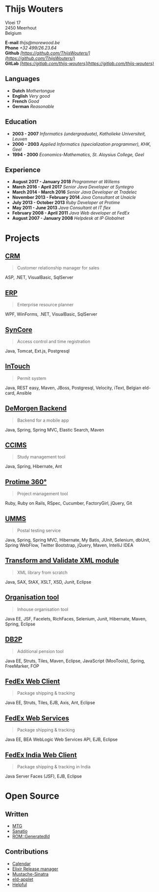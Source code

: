 # Thijs Wouters

Vloei 17  
2450 Meerhout  
Belgium

__E-mail__ _thijs@morewood.be_  
__Phone__ _+32 499/26.23.64_  
__Github__ _[https://github.com/ThijsWouters/](https://github.com/ThijsWouters/)_  
__GitLab__ _[https://gitlab.com/thijs-wouters](https://gitlab.com/thijs-wouters)_

## Languages

- __Dutch__ _Mothertongue_
- __English__ _Very good_
- __French__ _Good_
- __German__ _Reasonable_

## Education

- __2003 - 2007__ _Informatics (undergraduate), Katholieke Universiteit, Leuven_
- __2000 - 2003__ _Applied Informatics (specialization programmer), KHK, Geel_
- __1994 - 2000__ _Economics-Mathematics, St. Aloysius College, Geel_

## Experience

- __August 2017 - January 2018__ _Programmer at Willems_
- __March 2016 - April 2017__ _Senior Java Developer at Syntegro_
- __March 2014 - March 2016__ _Senior Java Developer at Tradelec_
- __November 2013 - February 2014__ _Java Consultant at Unaicle_
- __July 2013 - October 2013__ _Ruby Developer at Protime_
- __May 2011 - June 2013__ _Java Consultant at IT flex_
- __February 2008 - April 2011__ _Java Web developer at FedEx_
- __August 2007 - January 2008__ _Helpdesk at IP Globalnet_

# Projects

## [CRM](https://github.com/ThijsWouters/resume/tree/master/projects/crm.md)

> Customer relationship manager for sales

ASP, .NET, VisualBasic, SqlServer

## [ERP](https://github.com/ThijsWouters/resume/tree/master/projects/erm.md)

> Enterprise resource planner

WPF, WinForms, .NET, VisualBasic, SqlServer

## [SynCore](https://github.com/ThijsWouters/resume/tree/master/projects/syncore.md)

> Access control and time registration

Java, Tomcat, Ext.js, Postgresql

## [InTouch](https://github.com/ThijsWouters/resume/tree/master/projects/intouch.md)

> Permit system

Java, REST easy, Maven, JBoss, Postgresql, Velocity, iText,
Belgian eId-card, Ansible

## [DeMorgen Backend](https://github.com/ThijsWouters/resume/tree/master/projects/de_morgen.md)

> Backend for a mobile app

Java, Spring, Spring MVC, Elastic Search, Maven

## [CCIMS](https://github.com/ThijsWouters/resume/tree/master/projects/ccims.md)

> Study management tool

Java, Spring, Hibernate, Ant

## [Protime 360°](https://github.com/ThijsWouters/resume/tree/master/projects/protime_360.md)

> Project management tool

Ruby, Ruby on Rails, RSpec, Cucumber, FactoryGirl, jQuery, Git

## [UMMS](https://github.com/ThijsWouters/resume/tree/master/projects/umms.md)

> Postal testing service

Java, Spring, Spring MVC, Hibernate, My Batis, JUnit, Selenium, dbUnit,
Spring WebFlow, Twitter Bootstrap, jQuery, Maven, IntelliJ IDEA

## [Transform and Validate XML module](https://github.com/ThijsWouters/resume/tree/master/projects/xml_module.md)

> XML library from scratch

Java, SAX, StAX, XSLT, XSD, Junit, Eclipse

## [Organisation tool](https://github.com/ThijsWouters/resume/tree/master/projects/organisation_tool.md)

> Inhouse organisation tool

Java EE, JSF, Facelets, RichFaces, Selenium, Junit, Hibernate, Maven, Spring, Eclipse

## [DB2P](https://github.com/ThijsWouters/resume/tree/master/projects/db2p.md)

> Additional pension tool

Java EE, Struts, Tiles, Maven, Eclipse, JavaScript (MooTools), Spring, FreeMarker, FOP

## [FedEx Web Client](https://github.com/ThijsWouters/resume/tree/master/projects/fedex_web_client.md)

> Package shipping & tracking

Java EE, Struts, Tiles, EJB, Axis, Ant, Eclipse

## [FedEx Web Services](https://github.com/ThijsWouters/resume/tree/master/projects/fedex_web_services.md)

> Package shipping & tracking

Java EE, BEA WebLogic Web Services API, EJB, Eclipse

## [FedEx India Web Client](https://github.com/ThijsWouters/resume/tree/master/projects/fedex_india_web_client.md)

> Package shipping & tracking in India

Java Server Faces (JSF), EJB, Eclipse

# Open Source

## Written

- [MTG](https://gitlab.com/thijs-wouters/mtg)
- [Sanatio](https://github.com/ThijsWouters/sanatio)
- [ROM::GeneratedId](https://github.com/ThijsWouters/rom-generated_id)

## Contributions

- [Calendar](https://github.com/lau/calendar)
- [Elixir Release manager](https://github.com/bitwalker/exrm)
- [Mustache-Sinatra](https://github.com/mustache/mustache-sinatra)
- [eId-applet](https://github.com/e-Contract/eid-applet)
- [Helpful](https://github.com/asm-helpful/helpful-web)
